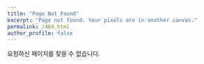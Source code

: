 ```yaml
---
title: "Page Not Found"
excerpt: "Page not found. Your pixels are in another canvas."
permalink: /404.html
author_profile: false
---
```


요청하신 페이지를 찾을 수 없습니다.

<script>
  var GOOG_FIXURL_LANG = 'en';
  var GOOG_FIXURL_SITE = 'https://han-sr.com'
</script>
<script src="https://linkhelp.clients.google.com/tbproxy/lh/wm/fixurl.js">
</script>
